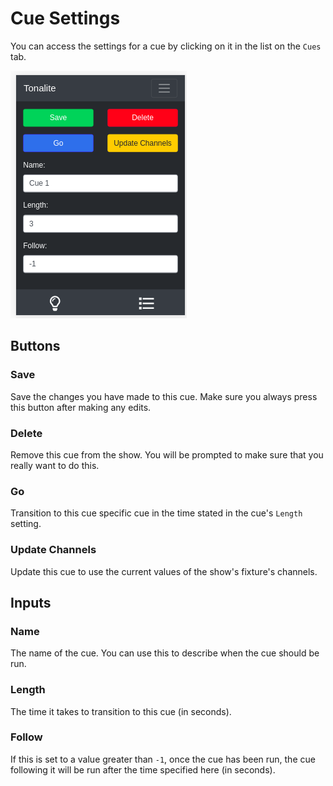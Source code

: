 # Cue Settings

You can access the settings for a cue by clicking on it in the list on the `Cues` tab.

![Cue settings](../images/cue_settings.png)

## Buttons

### Save

Save the changes you have made to this cue. Make sure you always press this button after making any edits.

### Delete

Remove this cue from the show. You will be prompted to make sure that you really want to do this.

### Go

Transition to this cue specific cue in the time stated in the cue's `Length` setting.

### Update Channels

Update this cue to use the current values of the show's fixture's channels.

## Inputs

### Name

The name of the cue. You can use this to describe when the cue should be run.

### Length

The time it takes to transition to this cue (in seconds).

### Follow

If this is set to a value greater than `-1`, once the cue has been run, the cue following it will be run after the time specified here (in seconds).